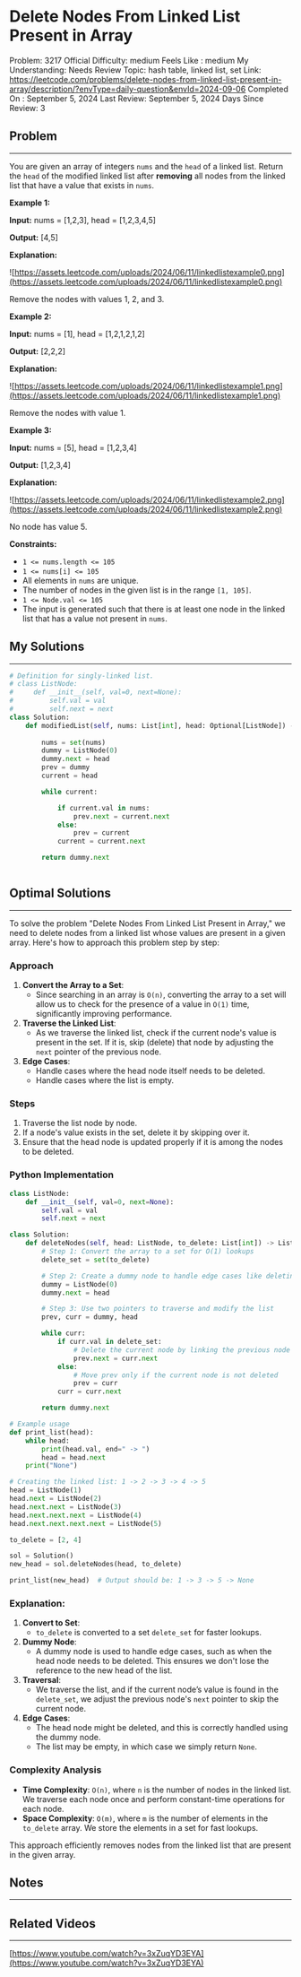 # Delete Nodes From Linked List Present in Array

Problem: 3217
Official Difficulty: medium
Feels Like : medium
My Understanding: Needs Review
Topic: hash table, linked list, set
Link: https://leetcode.com/problems/delete-nodes-from-linked-list-present-in-array/description/?envType=daily-question&envId=2024-09-06
Completed On : September 5, 2024
Last Review: September 5, 2024
Days Since Review: 3

## Problem

---

You are given an array of integers `nums` and the `head` of a linked list. Return the `head` of the modified linked list after **removing** all nodes from the linked list that have a value that exists in `nums`.

**Example 1:**

**Input:** nums = [1,2,3], head = [1,2,3,4,5]

**Output:** [4,5]

**Explanation:**

![https://assets.leetcode.com/uploads/2024/06/11/linkedlistexample0.png](https://assets.leetcode.com/uploads/2024/06/11/linkedlistexample0.png)

Remove the nodes with values 1, 2, and 3.

**Example 2:**

**Input:** nums = [1], head = [1,2,1,2,1,2]

**Output:** [2,2,2]

**Explanation:**

![https://assets.leetcode.com/uploads/2024/06/11/linkedlistexample1.png](https://assets.leetcode.com/uploads/2024/06/11/linkedlistexample1.png)

Remove the nodes with value 1.

**Example 3:**

**Input:** nums = [5], head = [1,2,3,4]

**Output:** [1,2,3,4]

**Explanation:**

![https://assets.leetcode.com/uploads/2024/06/11/linkedlistexample2.png](https://assets.leetcode.com/uploads/2024/06/11/linkedlistexample2.png)

No node has value 5.

**Constraints:**

- `1 <= nums.length <= 105`
- `1 <= nums[i] <= 105`
- All elements in `nums` are unique.
- The number of nodes in the given list is in the range `[1, 105]`.
- `1 <= Node.val <= 105`
- The input is generated such that there is at least one node in the linked list that has a value not present in `nums`.

## My Solutions

---

```python
# Definition for singly-linked list.
# class ListNode:
#     def __init__(self, val=0, next=None):
#         self.val = val
#         self.next = next
class Solution:
    def modifiedList(self, nums: List[int], head: Optional[ListNode]) -> Optional[ListNode]:
        
        nums = set(nums)              
        dummy = ListNode(0)
        dummy.next = head
        prev = dummy
        current = head

        while current:

            if current.val in nums:
                prev.next = current.next
            else:
                prev = current
            current = current.next

        return dummy.next
```

```python

```

## Optimal Solutions

---

To solve the problem "Delete Nodes From Linked List Present in Array," we need to delete nodes from a linked list whose values are present in a given array. Here's how to approach this problem step by step:

### Approach

1. **Convert the Array to a Set**:
    - Since searching in an array is `O(n)`, converting the array to a set will allow us to check for the presence of a value in `O(1)` time, significantly improving performance.
2. **Traverse the Linked List**:
    - As we traverse the linked list, check if the current node's value is present in the set. If it is, skip (delete) that node by adjusting the `next` pointer of the previous node.
3. **Edge Cases**:
    - Handle cases where the head node itself needs to be deleted.
    - Handle cases where the list is empty.

### Steps

1. Traverse the list node by node.
2. If a node's value exists in the set, delete it by skipping over it.
3. Ensure that the head node is updated properly if it is among the nodes to be deleted.

### Python Implementation

```python
class ListNode:
    def __init__(self, val=0, next=None):
        self.val = val
        self.next = next

class Solution:
    def deleteNodes(self, head: ListNode, to_delete: List[int]) -> ListNode:
        # Step 1: Convert the array to a set for O(1) lookups
        delete_set = set(to_delete)

        # Step 2: Create a dummy node to handle edge cases like deleting the head
        dummy = ListNode(0)
        dummy.next = head

        # Step 3: Use two pointers to traverse and modify the list
        prev, curr = dummy, head

        while curr:
            if curr.val in delete_set:
                # Delete the current node by linking the previous node to the next node
                prev.next = curr.next
            else:
                # Move prev only if the current node is not deleted
                prev = curr
            curr = curr.next

        return dummy.next

# Example usage
def print_list(head):
    while head:
        print(head.val, end=" -> ")
        head = head.next
    print("None")

# Creating the linked list: 1 -> 2 -> 3 -> 4 -> 5
head = ListNode(1)
head.next = ListNode(2)
head.next.next = ListNode(3)
head.next.next.next = ListNode(4)
head.next.next.next.next = ListNode(5)

to_delete = [2, 4]

sol = Solution()
new_head = sol.deleteNodes(head, to_delete)

print_list(new_head)  # Output should be: 1 -> 3 -> 5 -> None

```

### Explanation:

1. **Convert to Set**:
    - `to_delete` is converted to a set `delete_set` for faster lookups.
2. **Dummy Node**:
    - A dummy node is used to handle edge cases, such as when the head node needs to be deleted. This ensures we don't lose the reference to the new head of the list.
3. **Traversal**:
    - We traverse the list, and if the current node’s value is found in the `delete_set`, we adjust the previous node's `next` pointer to skip the current node.
4. **Edge Cases**:
    - The head node might be deleted, and this is correctly handled using the dummy node.
    - The list may be empty, in which case we simply return `None`.

### Complexity Analysis

- **Time Complexity**: `O(n)`, where `n` is the number of nodes in the linked list. We traverse each node once and perform constant-time operations for each node.
- **Space Complexity**: `O(m)`, where `m` is the number of elements in the `to_delete` array. We store the elements in a set for fast lookups.

This approach efficiently removes nodes from the linked list that are present in the given array.

## Notes

---

 

## Related Videos

---

[https://www.youtube.com/watch?v=3xZuqYD3EYA](https://www.youtube.com/watch?v=3xZuqYD3EYA)
